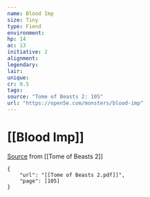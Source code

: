 ```yaml
---
name: Blood Imp
size: Tiny
type: Fiend
environment: 
hp: 14
ac: 13
initiative: 2
alignment: 
legendary: 
lair: 
unique: 
cr: 0.5
tags: 
source: "Tome of Beasts 2: 105"
url: "https://open5e.com/monsters/blood-imp"
---
```

# [[Blood Imp]]

[Source](zotero://open-pdf/library/items/9UQIAB6R?page=105) from [[Tome of Beasts 2]]

```pdf
{
	"url": "[[Tome of Beasts 2.pdf]]",
	"page": [105]
}
```


